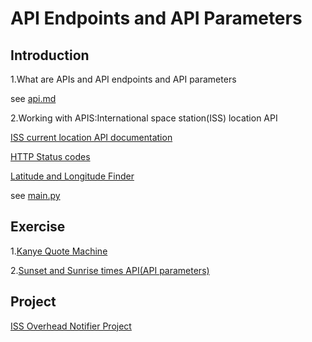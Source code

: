 # API Endpoints and API Parameters

## Introduction

1.What are APIs and API endpoints and API parameters

see [api.md](https://github.com/priyanka-111-droid/100daysofcode/blob/main/Day033/api.md)

2.Working with APIS:International space station(ISS) location API

[ISS current location API documentation](http://open-notify.org/Open-Notify-API/ISS-Location-Now/)

[HTTP Status codes](https://httpstatuses.com/)

[Latitude and Longitude Finder](https://www.latlong.net/Show-Latitude-Longitude.html)

see [main.py](https://github.com/priyanka-111-droid/100daysofcode/blob/main/Day033/main.py)

## Exercise

1.[Kanye Quote Machine](https://github.com/priyanka-111-droid/100daysofcode/tree/main/Day033/Exercise/kanye-quotes)

2.[Sunset and Sunrise times API(API parameters)](https://github.com/priyanka-111-droid/100daysofcode/tree/main/Day033/Exercise/sunset-sunrise)

## Project

[ISS Overhead Notifier Project](https://github.com/priyanka-111-droid/100daysofcode/tree/main/Day033/Project/issoverhead)



